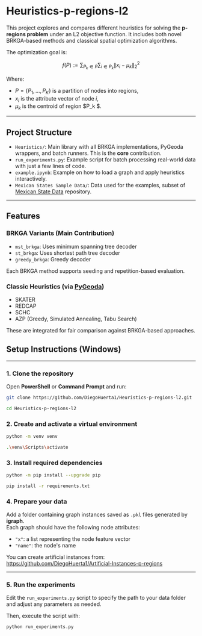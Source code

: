 ﻿# Heuristics-p-regions-l2

This project explores and compares different heuristics for solving the
**p-regions problem** under an L2 objective function.
It includes both novel BRKGA-based methods and classical spatial optimization algorithms.

The optimization goal is:

$$
f(P) := 
    \sum_{P_k \in P} 
    \sum_{i \in P_k} \left\| x_i - \mu_k \right\|_2^2
$$

Where:
- $P = \{P_1, \dots, P_K\}$ is a partition of nodes into regions,
- $x_i$ is the attribute vector of node $i$,
- $\mu_k$ is the centroid of region $P_k $.

---

## Project Structure

- `Heuristics/`: Main library with all BRKGA implementations, PyGeoda wrappers, and batch runners. This is the **core** contribution.
- `run_experiments.py`: Example script for batch processing real-world data with just a few lines of code.
- `example.ipynb`: Example on how to load a graph and apply heuristics interactively.
- `Mexican States Sample Data/`: Data used for the examples, subset of [Mexican State Data](https://github.com/DiegoHuerta1/Mexican_States_Data) repository.

---

## Features

### BRKGA Variants (Main Contribution)
- `mst_brkga`: Uses minimum spanning tree decoder
- `st_brkga`: Uses shortest path tree decoder
- `greedy_brkga`: Greedy decoder

Each BRKGA method supports seeding and repetition-based evaluation.

### Classic Heuristics (via [PyGeoda](https://geodacenter.github.io/pygeoda/index.html))
- SKATER
- REDCAP
- SCHC
- AZP (Greedy, Simulated Annealing, Tabu Search)

These are integrated for fair comparison against BRKGA-based approaches.


## Setup Instructions (Windows)

---

### 1. Clone the repository

Open **PowerShell** or **Command Prompt** and run:

```bash
git clone https://github.com/DiegoHuerta1/Heuristics-p-regions-l2.git

cd Heuristics-p-regions-l2
```

### 2. Create and activate a virtual environment

```bash
python -m venv venv

.\venv\Scripts\activate
```

### 3. Install required dependencies

```bash
python -m pip install --upgrade pip

pip install -r requirements.txt
```

### 4. Prepare your data

Add a folder containing graph instances saved as `.pkl` files generated by **igraph**.  
Each graph should have the following node attributes:

- `"x"`: a list representing the node feature vector  
- `"name"`: the node's name  

You can create artificial instances from:  
https://github.com/DiegoHuerta1/Artificial-Instances-p-regions


---

### 5. Run the experiments

Edit the `run_experiments.py` script to specify the path to your data folder and adjust any parameters as needed.  

Then, execute the script with:
```bash
python run_experiments.py
```






